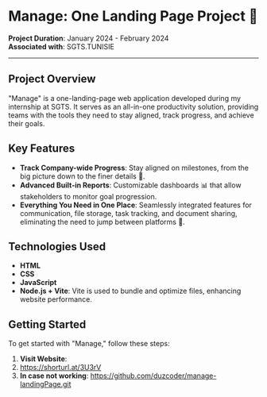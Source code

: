 # Manage: One Landing Page Project 🚀

**Project Duration**: January 2024 - February 2024  
**Associated with**: SGTS.TUNISIE

---

## Project Overview

"Manage" is a one-landing-page web application developed during my internship at SGTS. It serves as an all-in-one productivity solution, providing teams with the tools they need to stay aligned, track progress, and achieve their goals.

## Key Features

- **Track Company-wide Progress**: Stay aligned on milestones, from the big picture down to the finer details 🎯.
- **Advanced Built-in Reports**: Customizable dashboards 📊 that allow stakeholders to monitor goal progression.
- **Everything You Need in One Place**: Seamlessly integrated features for communication, file storage, task tracking, and document sharing, eliminating the need to jump between platforms 🔄.

## Technologies Used

- **HTML**
- **CSS**
- **JavaScript**
- **Node.js + Vite**: Vite is used to bundle and optimize files, enhancing website performance.

## Getting Started

To get started with "Manage," follow these steps:

1. **Visit Website**:
2. https://shorturl.at/3U3rV
3. **In case not working**:
   https://github.com/duzcoder/manage-landingPage.git 
